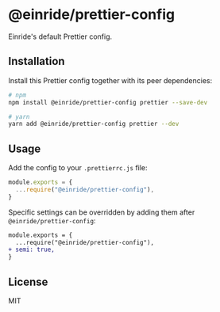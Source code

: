# @einride/prettier-config

Einride's default Prettier config.

## Installation

Install this Prettier config together with its peer dependencies:

```bash
# npm
npm install @einride/prettier-config prettier --save-dev

# yarn
yarn add @einride/prettier-config prettier --dev
```

## Usage

Add the config to your `.prettierrc.js` file:

```js
module.exports = {
  ...require("@einride/prettier-config"),
}
```

Specific settings can be overridden by adding them after `@einride/prettier-config`:

```diff
module.exports = {
  ...require("@einride/prettier-config"),
+ semi: true,
}
```

## License

MIT
